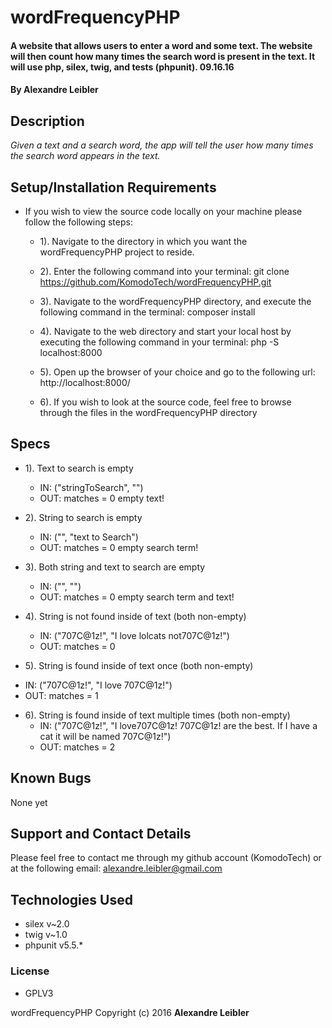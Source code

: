 # wordFrequencyPHP

#### A website that allows users to enter a word and some text. The website will then count how many times the search word is present in the text. It will use php, silex, twig, and tests (phpunit). 09.16.16

#### By **Alexandre Leibler**


## Description

_Given a text and a search word, the app will tell the user how many times the search word appears in the text._


## Setup/Installation Requirements

* If you wish to view the source code locally on your machine please follow the following steps:

  +  1). Navigate to the directory in which you want the wordFrequencyPHP project to reside.

  +  2). Enter the following command into your terminal:
        git clone https://github.com/KomodoTech/wordFrequencyPHP.git

  +  3). Navigate to the wordFrequencyPHP directory, and execute the following command in the terminal:
          composer install

  +  4). Navigate to the web directory and start your local host by executing the following command in your terminal:
          php -S localhost:8000

  +  5). Open up the browser of your choice and go to the following url:
          http://localhost:8000/

  +  6). If you wish to look at the source code, feel free to browse through the files in the wordFrequencyPHP directory


## Specs

* 1). Text to search is empty
  + IN:  ("stringToSearch", "")
  + OUT: matches = 0 empty text!

* 2). String to search is empty
  + IN:  ("", "text to Search")
  + OUT: matches = 0 empty search term!

* 3). Both string and text to search are empty
  + IN:  ("", "")
  + OUT: matches = 0 empty search term and text!

* 4). String is not found inside of text (both non-empty)
  + IN:  ("707C@1z!", "I love lolcats not707C@1z!")
  + OUT: matches = 0

 * 5). String is found inside of text once (both non-empty)
  + IN:  ("707C@1z!", "I love 707C@1z!")
  + OUT: matches = 1

* 6). String is found inside of text multiple times (both non-empty)
  + IN:  ("707C@1z!", "I love707C@1z! 707C@1z! are the best. If I have a cat it will be named 707C@1z!")
  + OUT: matches = 2



## Known Bugs

None yet


## Support and Contact Details

Please feel free to contact me through my github account (KomodoTech) or at the following email:
    alexandre.leibler@gmail.com

## Technologies Used

* silex v~2.0
* twig v~1.0
* phpunit v5.5.*



### License

* GPLV3

wordFrequencyPHP Copyright (c) 2016 **Alexandre Leibler**
